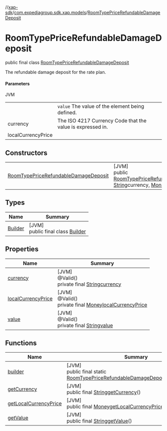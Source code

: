 //[xap-sdk](../../../index.md)/[com.expediagroup.sdk.xap.models](../index.md)/[RoomTypePriceRefundableDamageDeposit](index.md)

# RoomTypePriceRefundableDamageDeposit

public final class [RoomTypePriceRefundableDamageDeposit](index.md)

The refundable damage deposit for the rate plan.

#### Parameters

JVM

| | |
|---|---|
|  | `value` The value of the element being defined. |
| currency | The ISO 4217 Currency Code that the value is expressed in. |
| localCurrencyPrice |

## Constructors

| | |
|---|---|
| [RoomTypePriceRefundableDamageDeposit](-room-type-price-refundable-damage-deposit.md) | [JVM]<br>public [RoomTypePriceRefundableDamageDeposit](index.md)[RoomTypePriceRefundableDamageDeposit](-room-type-price-refundable-damage-deposit.md)([String](https://docs.oracle.com/javase/8/docs/api/java/lang/String.html)value, [String](https://docs.oracle.com/javase/8/docs/api/java/lang/String.html)currency, [Money](../-money/index.md)localCurrencyPrice) |

## Types

| Name | Summary |
|---|---|
| [Builder](-builder/index.md) | [JVM]<br>public final class [Builder](-builder/index.md) |

## Properties

| Name | Summary |
|---|---|
| [currency](index.md#1169127802%2FProperties%2F699445674) | [JVM]<br>@Valid()<br>private final [String](https://docs.oracle.com/javase/8/docs/api/java/lang/String.html)[currency](index.md#1169127802%2FProperties%2F699445674) |
| [localCurrencyPrice](index.md#-518737538%2FProperties%2F699445674) | [JVM]<br>@Valid()<br>private final [Money](../-money/index.md)[localCurrencyPrice](index.md#-518737538%2FProperties%2F699445674) |
| [value](index.md#-940043906%2FProperties%2F699445674) | [JVM]<br>@Valid()<br>private final [String](https://docs.oracle.com/javase/8/docs/api/java/lang/String.html)[value](index.md#-940043906%2FProperties%2F699445674) |

## Functions

| Name | Summary |
|---|---|
| [builder](builder.md) | [JVM]<br>public final static [RoomTypePriceRefundableDamageDeposit.Builder](-builder/index.md)[builder](builder.md)() |
| [getCurrency](get-currency.md) | [JVM]<br>public final [String](https://docs.oracle.com/javase/8/docs/api/java/lang/String.html)[getCurrency](get-currency.md)() |
| [getLocalCurrencyPrice](get-local-currency-price.md) | [JVM]<br>public final [Money](../-money/index.md)[getLocalCurrencyPrice](get-local-currency-price.md)() |
| [getValue](get-value.md) | [JVM]<br>public final [String](https://docs.oracle.com/javase/8/docs/api/java/lang/String.html)[getValue](get-value.md)() |
